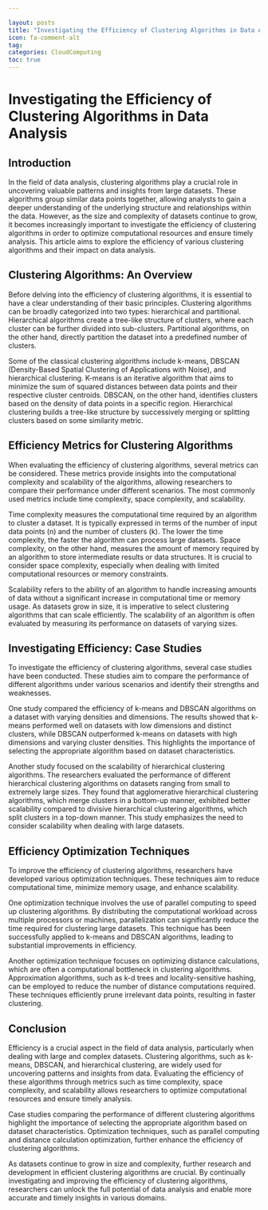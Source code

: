 ```yaml
---

layout: posts
title: "Investigating the Efficiency of Clustering Algorithms in Data Analysis"
icon: fa-comment-alt
tag:      
categories: CloudComputing
toc: true
---
```




# Investigating the Efficiency of Clustering Algorithms in Data Analysis

## Introduction

In the field of data analysis, clustering algorithms play a crucial role in uncovering valuable patterns and insights from large datasets. These algorithms group similar data points together, allowing analysts to gain a deeper understanding of the underlying structure and relationships within the data. However, as the size and complexity of datasets continue to grow, it becomes increasingly important to investigate the efficiency of clustering algorithms in order to optimize computational resources and ensure timely analysis. This article aims to explore the efficiency of various clustering algorithms and their impact on data analysis.

## Clustering Algorithms: An Overview

Before delving into the efficiency of clustering algorithms, it is essential to have a clear understanding of their basic principles. Clustering algorithms can be broadly categorized into two types: hierarchical and partitional. Hierarchical algorithms create a tree-like structure of clusters, where each cluster can be further divided into sub-clusters. Partitional algorithms, on the other hand, directly partition the dataset into a predefined number of clusters.

Some of the classical clustering algorithms include k-means, DBSCAN (Density-Based Spatial Clustering of Applications with Noise), and hierarchical clustering. K-means is an iterative algorithm that aims to minimize the sum of squared distances between data points and their respective cluster centroids. DBSCAN, on the other hand, identifies clusters based on the density of data points in a specific region. Hierarchical clustering builds a tree-like structure by successively merging or splitting clusters based on some similarity metric.

## Efficiency Metrics for Clustering Algorithms

When evaluating the efficiency of clustering algorithms, several metrics can be considered. These metrics provide insights into the computational complexity and scalability of the algorithms, allowing researchers to compare their performance under different scenarios. The most commonly used metrics include time complexity, space complexity, and scalability.

Time complexity measures the computational time required by an algorithm to cluster a dataset. It is typically expressed in terms of the number of input data points (n) and the number of clusters (k). The lower the time complexity, the faster the algorithm can process large datasets. Space complexity, on the other hand, measures the amount of memory required by an algorithm to store intermediate results or data structures. It is crucial to consider space complexity, especially when dealing with limited computational resources or memory constraints.

Scalability refers to the ability of an algorithm to handle increasing amounts of data without a significant increase in computational time or memory usage. As datasets grow in size, it is imperative to select clustering algorithms that can scale efficiently. The scalability of an algorithm is often evaluated by measuring its performance on datasets of varying sizes.

## Investigating Efficiency: Case Studies

To investigate the efficiency of clustering algorithms, several case studies have been conducted. These studies aim to compare the performance of different algorithms under various scenarios and identify their strengths and weaknesses.

One study compared the efficiency of k-means and DBSCAN algorithms on a dataset with varying densities and dimensions. The results showed that k-means performed well on datasets with low dimensions and distinct clusters, while DBSCAN outperformed k-means on datasets with high dimensions and varying cluster densities. This highlights the importance of selecting the appropriate algorithm based on dataset characteristics.

Another study focused on the scalability of hierarchical clustering algorithms. The researchers evaluated the performance of different hierarchical clustering algorithms on datasets ranging from small to extremely large sizes. They found that agglomerative hierarchical clustering algorithms, which merge clusters in a bottom-up manner, exhibited better scalability compared to divisive hierarchical clustering algorithms, which split clusters in a top-down manner. This study emphasizes the need to consider scalability when dealing with large datasets.

## Efficiency Optimization Techniques

To improve the efficiency of clustering algorithms, researchers have developed various optimization techniques. These techniques aim to reduce computational time, minimize memory usage, and enhance scalability.

One optimization technique involves the use of parallel computing to speed up clustering algorithms. By distributing the computational workload across multiple processors or machines, parallelization can significantly reduce the time required for clustering large datasets. This technique has been successfully applied to k-means and DBSCAN algorithms, leading to substantial improvements in efficiency.

Another optimization technique focuses on optimizing distance calculations, which are often a computational bottleneck in clustering algorithms. Approximation algorithms, such as k-d trees and locality-sensitive hashing, can be employed to reduce the number of distance computations required. These techniques efficiently prune irrelevant data points, resulting in faster clustering.

## Conclusion

Efficiency is a crucial aspect in the field of data analysis, particularly when dealing with large and complex datasets. Clustering algorithms, such as k-means, DBSCAN, and hierarchical clustering, are widely used for uncovering patterns and insights from data. Evaluating the efficiency of these algorithms through metrics such as time complexity, space complexity, and scalability allows researchers to optimize computational resources and ensure timely analysis.

Case studies comparing the performance of different clustering algorithms highlight the importance of selecting the appropriate algorithm based on dataset characteristics. Optimization techniques, such as parallel computing and distance calculation optimization, further enhance the efficiency of clustering algorithms.

As datasets continue to grow in size and complexity, further research and development in efficient clustering algorithms are crucial. By continually investigating and improving the efficiency of clustering algorithms, researchers can unlock the full potential of data analysis and enable more accurate and timely insights in various domains.
